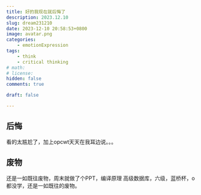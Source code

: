 ```yaml
---
title: 好的我现在就后悔了
description: 2023.12.10
slug: dream231210
date: 2023-12-10 20:58:53+0800
image: avatar.png
categories:
    - emotionExpression
tags:
    - think
    - critical thinking
# math: 
# license: 
hidden: false
comments: true

draft: false

---
```


## 后悔

看的太尴尬了，加上opcwt天天在我耳边说。。。

## 废物

还是一如既往废物，周末就做了个PPT，编译原理 高级数据库，六级，蓝桥杯，o都没学，还是一如既往的废物。
